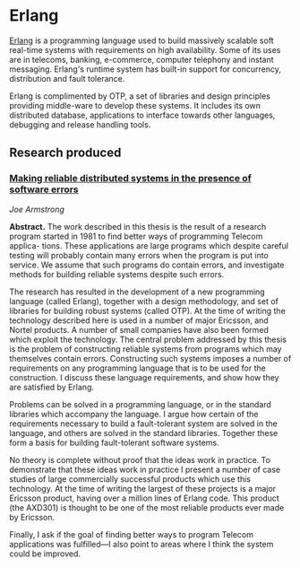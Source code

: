 # Erlang

[Erlang](http://www.erlang.org/) is a programming language used to build massively scalable soft real-time systems with requirements on high availability. Some of its uses are in telecoms, banking, e-commerce, computer telephony and instant messaging. Erlang's runtime system has built-in support for concurrency, distribution and fault tolerance.

Erlang is complimented by OTP, a set of libraries and design principles providing middle-ware to develop these systems. It includes its own distributed database, applications to interface towards other languages, debugging and release handling tools.

## Research produced

### [Making reliable distributed systems in the presence of software errors](http://erlang.org/download/armstrong_thesis_2003.pdf)

_Joe Armstrong_

__Abstract.__ The work described in this thesis is the result of a research program started in 1981 to find better ways of programming Telecom applica-
tions. These applications are large programs which despite careful testing will probably contain many errors when the program is put into
service. We assume that such programs do contain errors, and investigate methods for building reliable systems despite such errors.

The research has resulted in the development of a new programming language (called Erlang), together with a design methodology, and set of libraries for building robust systems (called OTP). At the time of writing the technology described here is used in a number of major Ericsson, and Nortel products. A number of small companies have also been formed which exploit the technology. The central problem addressed by this thesis is the problem of constructing reliable systems from programs which may themselves contain errors. Constructing such systems imposes a number of requirements on any programming language that is to be used for the construction. I discuss these language requirements, and show how they are satisfied by Erlang.

Problems can be solved in a programming language, or in the standard libraries which accompany the language. I argue how certain of the requirements necessary to build a fault-tolerant system are solved in the language, and others are solved in the standard libraries. Together these form a basis for building fault-tolerant software systems.

No theory is complete without proof that the ideas work in practice. To demonstrate that these ideas work in practice I present a number of case studies of large commercially successful products which use this technology. At the time of writing the largest of these projects is a major Ericsson product, having over a million lines of Erlang code.  This product (the AXD301) is thought to be one of the most reliable products ever made by Ericsson.

Finally, I ask if the goal of finding better ways to program Telecom applications was fulfilled—I also point to areas where I think the system could be improved.
